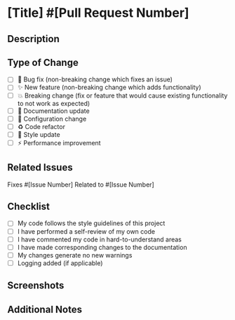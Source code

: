 <!-- Remove unused sections/checkboxes -->
# [Title] #[Pull Request Number]

## Description
<!-- Provide a clear and concise description of your changes -->

## Type of Change
<!-- Put an 'x' in the boxes that apply -->
- [ ] 🐛 Bug fix (non-breaking change which fixes an issue)
- [ ] ✨ New feature (non-breaking change which adds functionality)
- [ ] 💥 Breaking change (fix or feature that would cause existing functionality to not work as expected)
- [ ] 📖 Documentation update
- [ ] 🔧 Configuration change
- [ ] ♻️ Code refactor
- [ ] 🎨 Style update
- [ ] ⚡ Performance improvement

## Related Issues
<!-- Link to any related issues using #issue-number -->
Fixes #[Issue Number]
Related to #[Issue Number]

## Checklist
<!-- Put an 'x' in the boxes that apply -->
- [ ] My code follows the style guidelines of this project
- [ ] I have performed a self-review of my own code
- [ ] I have commented my code in hard-to-understand areas
- [ ] I have made corresponding changes to the documentation
- [ ] My changes generate no new warnings
- [ ] Logging added (if applicable)

## Screenshots
<!-- If applicable, add screenshots to help explain your changes -->

## Additional Notes
<!-- Add any additional information that might be helpful -->
